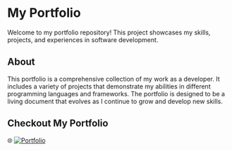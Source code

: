 # My Portfolio

Welcome to my portfolio repository! This project showcases my skills, projects, and experiences in software development.

## About

This portfolio is a comprehensive collection of my work as a developer. It includes a variety of projects that demonstrate my abilities in different programming languages and frameworks. The portfolio is designed to be a living document that evolves as I continue to grow and develop new skills.

## Checkout My Portfolio

🌐 [![Portfolio](https://img.shields.io/badge/Portfolio-Online-brightgreen)](https://sriramreddy-7.github.io/My-Portfolio/)

